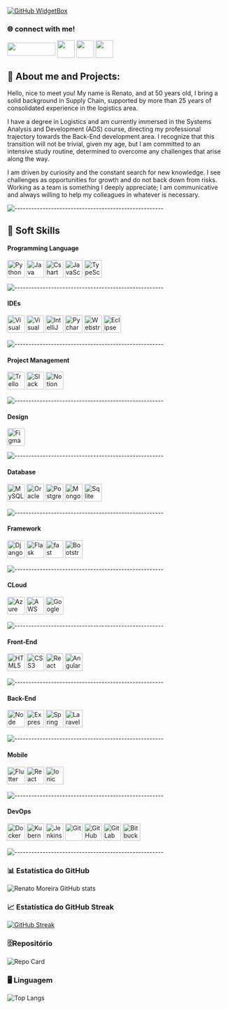 [![GitHub WidgetBox](https://github-widgetbox.vercel.app/api/profile?username=RenatoMor&data=followers,repositories,stars,commits&theme=nautilus)](https://github.com/RenatoMor)

<h3>🌐  connect with me!</h3>

<a href="https://web.dio.me/users/renato_moreira?tab=skills" target="_blank"> <img align="center" alt="" height="30" width="110" src="https://hermes.digitalinnovation.one/users/company/3a52d6e3-a58c-4755-89c9-fbc093a8868f.png"></a>
<a href="https://www.instagram.com/piano_tato/" target="_blank"> <img align="center" alt="" height="40" width="40" src="https://img.icons8.com/?size=1x&id=nj0Uj45LGUYh&format=png"></a>
<a href="https://www.facebook.com/renato.moreira.908/" target="_blank"> <img align="center" alt="" height="40" width="40" src="https://img.icons8.com/?size=1x&id=jZ0kw76QEzJU&format=png"></a>
<a href="https://www.linkedin.com/in/renatomoreira-rm//" target="_blank"> <img align="center" alt="" height="40" width="40" src="https://img.icons8.com/?size=1x&id=MR3dZdlA53te&format=png"></a>

 <h2 align=""> 👣 About me and Projects:  </h2>

Hello, nice to meet you! My name is Renato, and at 50 years old, I bring a solid background in Supply Chain, supported by more than 25 years of consolidated experience in the logistics area.

I have a degree in Logistics and am currently immersed in the Systems Analysis and Development (ADS) course, directing my professional trajectory towards the Back-End development area. I recognize that this transition will not be trivial, given my age, but I am committed to an intensive study routine, determined to overcome any challenges that arise along the way.

I am driven by curiosity and the constant search for new knowledge. I see challenges as opportunities for growth and do not back down from risks. Working as a team is something I deeply appreciate; I am communicative and always willing to help my colleagues in whatever is necessary.

![-----------------------------------------------------](https://raw.githubusercontent.com/andreasbm/readme/master/assets/lines/rainbow.png)

## 🏅 Soft Skills

#### Programming Language

<img align="center" alt="Python" height="40" width="40" src="https://cdn.jsdelivr.net/gh/devicons/devicon@latest/icons/python/python-original.svg"> <img align="center" alt="Java" height="40" width="40"  src="https://cdn.jsdelivr.net/gh/devicons/devicon@latest/icons/java/java-original.svg" /> <img align="center" alt="Cshart" height="40" width="40"  src="https://cdn.jsdelivr.net/gh/devicons/devicon@latest/icons/csharp/csharp-original.svg"/> <img align="center" alt="JavaScript" height="40" width="40"  src="https://cdn.jsdelivr.net/gh/devicons/devicon@latest/icons/javascript/javascript-original.svg"/> <img align="center" alt="TypeScript" height="40" width="40"  src="https://cdn.jsdelivr.net/gh/devicons/devicon@latest/icons/typescript/typescript-original.svg"/>

![-----------------------------------------------------](https://raw.githubusercontent.com/andreasbm/readme/master/assets/lines/rainbow.png)

#### IDEs

<img alt="Visual Studio Code" height="40" width="40"  src="https://cdn.jsdelivr.net/gh/devicons/devicon@latest/icons/vscode/vscode-original.svg"/> <img alt="Visual Studio" height="40" width="40" src="https://cdn.jsdelivr.net/gh/devicons/devicon@latest/icons/visualstudio/visualstudio-plain.svg"/> <img alt="IntelliJ IDEA" height="40" width="40" src="https://cdn.jsdelivr.net/gh/devicons/devicon@latest/icons/intellij/intellij-original.svg"/> <img alt="Pycharm" height="40" width="40" src="https://cdn.jsdelivr.net/gh/devicons/devicon@latest/icons/pycharm/pycharm-original.svg"/>
<img alt="Webstrom" height="40" width="40" src="https://cdn.jsdelivr.net/gh/devicons/devicon@latest/icons/webstorm/webstorm-original.svg"/> <img alt="Eclipse" height="40" width="40" src="https://cdn.jsdelivr.net/gh/devicons/devicon@latest/icons/eclipse/eclipse-original.svg"/>

![-----------------------------------------------------](https://raw.githubusercontent.com/andreasbm/readme/master/assets/lines/rainbow.png)

#### Project Management

<img alt="Trello" height="40" width="40" src="https://cdn.jsdelivr.net/gh/devicons/devicon@latest/icons/trello/trello-plain.svg"/> <img alt="Slack" height="40" width="40" src="https://cdn.jsdelivr.net/gh/devicons/devicon@latest/icons/slack/slack-original.svg"/> <img alt="Notion" height="40" width="40" src="https://cdn.jsdelivr.net/gh/devicons/devicon@latest/icons/notion/notion-original.svg"/>

![-----------------------------------------------------](https://raw.githubusercontent.com/andreasbm/readme/master/assets/lines/rainbow.png)

#### Design

<img alt="Figma" height="40" width="40" src="https://cdn.jsdelivr.net/gh/devicons/devicon@latest/icons/figma/figma-original.svg"/>

![-----------------------------------------------------](https://raw.githubusercontent.com/andreasbm/readme/master/assets/lines/rainbow.png)

#### Database

<img alt="MySQL" height="40" width="40" src="https://cdn.jsdelivr.net/gh/devicons/devicon@latest/icons/mysql/mysql-original.svg"/> <img alt="Oracle" height="40" width="40" src="https://cdn.jsdelivr.net/gh/devicons/devicon@latest/icons/oracle/oracle-original.svg"/> <img alt="PostgreSQL" height="40" width="40" src="https://cdn.jsdelivr.net/gh/devicons/devicon@latest/icons/postgresql/postgresql-original.svg"/> <img alt="MongoDB" height="40" width="40" src="https://cdn.jsdelivr.net/gh/devicons/devicon@latest/icons/mongodb/mongodb-original.svg"/> <img alt="Sqlite" height="40" width="40" src="https://cdn.jsdelivr.net/gh/devicons/devicon@latest/icons/sqlite/sqlite-original.svg"/>

![-----------------------------------------------------](https://raw.githubusercontent.com/andreasbm/readme/master/assets/lines/rainbow.png)

#### **Framework**

<img alt="Django" height="40" width="40" src="https://cdn.jsdelivr.net/gh/devicons/devicon@latest/icons/django/django-plain.svg"/> <img alt="Flask" height="40" width="40" src="https://cdn.jsdelivr.net/gh/devicons/devicon@latest/icons/flask/flask-original.svg"/> <img alt="fast" height="40" width="40" src="https://cdn.jsdelivr.net/gh/devicons/devicon@latest/icons/fastapi/fastapi-original.svg"/> <img alt="Bootstrap" height="40" width="40" src="https://cdn.jsdelivr.net/gh/devicons/devicon@latest/icons/bootstrap/bootstrap-plain.svg"/>

![-----------------------------------------------------](https://raw.githubusercontent.com/andreasbm/readme/master/assets/lines/rainbow.png)

#### **CLoud**

<img alt="Azure" height="40" width="40" src="https://cdn.jsdelivr.net/gh/devicons/devicon@latest/icons/azure/azure-original.svg"/> <img alt="AWS" height="40" width="40"  src="https://cdn.jsdelivr.net/gh/devicons/devicon@latest/icons/amazonwebservices/amazonwebservices-original-wordmark.svg"/> <img alt="Google Cloud" height="40" width="40" src="https://cdn.jsdelivr.net/gh/devicons/devicon@latest/icons/googlecloud/googlecloud-original.svg"/>

![-----------------------------------------------------](https://raw.githubusercontent.com/andreasbm/readme/master/assets/lines/rainbow.png)

#### **Front-End**

<img alt="HTML5" height="40" width="40" src="https://cdn.jsdelivr.net/gh/devicons/devicon@latest/icons/html5/html5-original.svg"/> <img alt="CSS3" height="40" width="40"  src="https://cdn.jsdelivr.net/gh/devicons/devicon@latest/icons/css3/css3-original.svg"/> <img alt="React" height="40" width="40"  src="https://cdn.jsdelivr.net/gh/devicons/devicon@latest/icons/react/react-original.svg"/> <img alt="Angular" height="40" width="40" src="https://cdn.jsdelivr.net/gh/devicons/devicon@latest/icons/angularjs/angularjs-original.svg"/>

![-----------------------------------------------------](https://raw.githubusercontent.com/andreasbm/readme/master/assets/lines/rainbow.png)

#### **Back-End**

<img alt="Node" height="40" width="40" src="https://cdn.jsdelivr.net/gh/devicons/devicon@latest/icons/nodejs/nodejs-original.svg"/> <img alt="Express" height="40" width="40" src="https://cdn.jsdelivr.net/gh/devicons/devicon@latest/icons/express/express-original.svg"/> <img alt="Spring" height="40" width="40" src="https://cdn.jsdelivr.net/gh/devicons/devicon@latest/icons/spring/spring-original.svg"/> <img alt="Laravel" height="40" width="40"  src="https://cdn.jsdelivr.net/gh/devicons/devicon@latest/icons/laravel/laravel-original.svg"/>

![-----------------------------------------------------](https://raw.githubusercontent.com/andreasbm/readme/master/assets/lines/rainbow.png)

#### **Mobile**

<img alt="Flutter" height="40" width="40" src="https://cdn.jsdelivr.net/gh/devicons/devicon@latest/icons/flutter/flutter-original.svg"/> <img alt="React Native" height="40" width="40" src="https://cdn.jsdelivr.net/gh/devicons/devicon@latest/icons/react/react-original.svg"/> <img alt="Ionic" height="40" width="40" src="https://cdn.jsdelivr.net/gh/devicons/devicon@latest/icons/ionic/ionic-original.svg"/>

![-----------------------------------------------------](https://raw.githubusercontent.com/andreasbm/readme/master/assets/lines/rainbow.png)

#### **DevOps**

<img alt="Docker" height="40" width="40" src="https://cdn.jsdelivr.net/gh/devicons/devicon@latest/icons/docker/docker-original.svg"/> <img alt="Kubernetes" height="40" width="40" src="https://cdn.jsdelivr.net/gh/devicons/devicon@latest/icons/kubernetes/kubernetes-plain.svg"/> <img alt="Jenkins" height="40" width="40" src="https://cdn.jsdelivr.net/gh/devicons/devicon@latest/icons/jenkins/jenkins-original.svg"/> <img alt="Git" height="40" width="40" src="https://cdn.jsdelivr.net/gh/devicons/devicon@latest/icons/git/git-original.svg"/> <img alt="GitHub" height="40" width="40" src="https://cdn.jsdelivr.net/gh/devicons/devicon@latest/icons/github/github-original.svg"/> <img alt="GitLab" height="40" width="40" src="https://cdn.jsdelivr.net/gh/devicons/devicon@latest/icons/gitlab/gitlab-original.svg"/> <img alt="Bitbucket" height="40" width="40" src="https://cdn.jsdelivr.net/gh/devicons/devicon@latest/icons/bitbucket/bitbucket-original.svg"/>

![-----------------------------------------------------](https://raw.githubusercontent.com/andreasbm/readme/master/assets/lines/rainbow.png)

### 📊 Estatística do GitHub

![Renato Moreira GitHub stats](https://github-readme-stats.vercel.app/api?username=RenatoMor&theme=holi&show_icons=true&normal_rank=true)

### 📈 Estatística do GitHub Streak

[![GitHub Streak](https://streak-stats.demolab.com?user=RenatoMor&theme=holi-theme)](https://git.io/streak-stats)

### 🗄️Repositório

![Repo Card](https://github-readme-stats.vercel.app/api/pin/?username=RenatoMor&repo=Sistema_Bancario&&theme=holi&show_icons=true&&show_owner=true&icon_color=30A3DC&title_color=30A3DC&text_color=FFF)

### 🖥️ Linguagem

![Top Langs](https://github-readme-stats-git-masterrstaa-rickstaa.vercel.app/api/top-langs/?username=RenatoMor&layout=compact&theme=holi&hide_title=true&show_icons=true)
